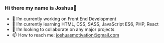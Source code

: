 ### Hi there my name is Joshua👋

- 🔭 I’m currently working on Front End Development
- 🌱 I’m currently learning HTML, CSS, SASS, JavaScript ES6, PHP, React
- 👯 I’m looking to collaborate on any major projects
- 📫 How to reach me: joshuasmotivation@gmail.com
